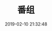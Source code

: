 ---
layout: bangumi
title: 番组
comments: false
date: 2019-02-10 21:32:48
bangumis:
  - img: https://cdn.jsdelivr.net/gh/starlovei/picgo/bangumi/0.jfif
    title: <a href="https://www.bilibili.com/bangumi/media/md28228775/?from=search&seid=11938851003895483074" target="_blank" rel="noopener" class="bangumi">名侦探柯南</a>
    status: 追番中
    progress: 90
    # jp: 名探偵コナン
    time: 1996-01-08 SUN.
    desc: 主角工藤新一原本是一位颇具名声的高中生侦探，在目击黑暗组织的地下交易后，正准备追踪时却被突袭击昏，并被灌下代号为“APTX4869”的不明药物。后来虽然幸免于死，但身体就此缩小为小学时期的模样。之后他化名为江户川柯南，在邻居阿笠博士的建议下，寄住在女友毛利兰的父亲—侦探毛利小五郎家中，继续秘密从事追查黑暗组织的工作，并私下探寻获得解药的管道，希望能够恢复原来新一的样貌。与此同时，柯南凭着自己的推理天份，配合阿笠博士为他发明的道具，帮助毛利小五郎成为出名的大侦探。故事内容当中穿插许多爱情、友情、犯罪、背叛、复仇等情节。

  - img: https://cdn.jsdelivr.net/gh/starlovei/picgo/bangumi/450px-Sakurasou10th.jpg
    title: <a href="https://www.bilibili.com/bangumi/media/md687/?from=search&seid=16002839770392962293" target="_blank" rel="noopener" class="bangumi">樱花庄的宠物女孩</a>
    status: 已追完
    progress: 100
    # jp: さくら荘のペットな彼女
    time: 2012-10-08 SUN.
    desc: 就读水明艺术大学附属高中（通称水高）的神田空太，一年级夏天时在宿舍偷养弃猫而被校长叫去问话，并要他把猫赶走，不然就被迫搬出宿舍。身为爱猫一族的空太，因为反抗权威，结果被撵出宿舍，流落到学生口中“恶名昭彰”的“樱花庄”，开始了他与其他房客的生活。隔年春天，随着世界级天才画家椎名真白搬进了樱花庄，空太开始过着被这名缺乏常识的少女耍得团团转的日子。

  - img: https://cdn.jsdelivr.net/gh/starlovei/picgo/bangumi/cosmos.jpg
    title: <a href="http://open.163.com/newview/movie/courseintro?newurl=/special/opencourse/aspacetimeodyssey.html" target="_blank" rel=noopener" class="bangumi">宇宙时空之旅</a>
    status: 已追完
    progress: 100
    # jp: Cosmos:A Spacetime Odyssey
    time: 2014-03-09 SUN.
    desc: 《宇宙时空之旅》是一部2014年推出的美国科学纪录片，由美国福斯广播公司及国家地理频道制作。它是1980年由卡尔·萨根主持的科学纪录片《宇宙:个人游记》（英语：Cosmos:A Personal Voyage，又译《卡尔·萨根的宇宙》）的续集[3]。本系列的续篇——《宇宙时空之旅：未知世界》于2020年在国家地理频道播出

  - img: https://cdn.jsdelivr.net/gh/starlovei/picgo/bangumi/cosmos2.webp
    title: <a href="https://www.bilibili.com/bangumi/media/md28228138/?spm_id_from=666.25.b_6d656469615f6d6f64756c65.2" target="_blank" rel="noopener" class="bangumi">宇宙时空之旅:未知世界</a>
    status: 追番中
    progress: 15
    # jp: Cosmos:Possible Worlds
    time: 2020-03-09 MON.
    desc: 《宇宙时空之旅：未知世界》（英语：Cosmos:Possible Worlds）是一部美国科学电视纪录片，于2020年3月9日在国家地理频道首播。此剧属于《宇宙》系列纪录片，是2014年纪录片《宇宙时空之旅》的续集，而该2014年纪录片是卡尔·萨根（Carl Sagan）于1980年在公共广播电视公司(PBS)上推出的最初的原作《宇宙：个人游记》系列的续集。此纪录片由天体物理学家奈尔·德葛拉司·泰森担任主持人，由安·德鲁彦和布兰农·布拉加担任编剧。该剧共13集，将在七个星期内在国家地理频道播出，并将于2020年中期在美国福克斯播出

---